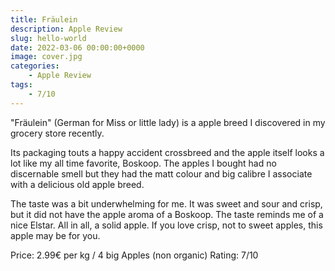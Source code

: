 ```yaml
---
title: Fräulein
description: Apple Review
slug: hello-world
date: 2022-03-06 00:00:00+0000
image: cover.jpg
categories:
    - Apple Review
tags:
    - 7/10
---
```


"Fräulein" (German for Miss or little lady) is a apple breed I discovered in my grocery store recently.

Its packaging touts a happy accident crossbreed and the apple itself looks a lot like my all time favorite, Boskoop. The apples I bought had no discernable smell but they had the matt colour and big calibre I associate with a delicious old apple breed.

The taste was a bit underwhelming for me. It was sweet and sour and crisp, but it did not have the apple aroma of a Boskoop. The taste reminds me of a nice Elstar. All in all, a solid apple. If you love crisp, not to sweet apples, this apple may be for you.


Price: 2.99€ per kg / 4 big Apples (non organic)
Rating: 7/10
